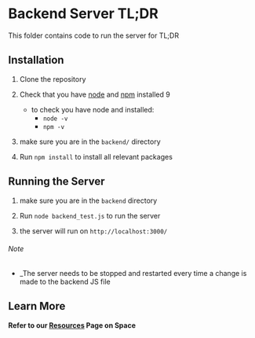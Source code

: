 # Backend Server TL;DR

This folder contains code to run the server for TL;DR

## Installation

1. Clone the repository

2. Check that you have [node](https://nodejs.org/en/) and [npm](https://www.npmjs.com/) installed 9

    - to check you have node and installed:
        - `node -v`
        - `npm -v`

3. make sure you are in the `backend/` directory

4. Run `npm install` to install all relevant packages

## Running the Server

1. make sure you are in the `backend` directory

2. Run `node backend_test.js` to run the server

3. the server will run on `http://localhost:3000/`

###### Note

- _The server needs to be stopped and restarted every time a change is made to the backend JS file

## Learn More

**Refer to our [Resources](https://armin-lp.jetbrains.space/p/tl-dr/documents/Resources/f/3jnjJF2tZpIP) Page on Space**
